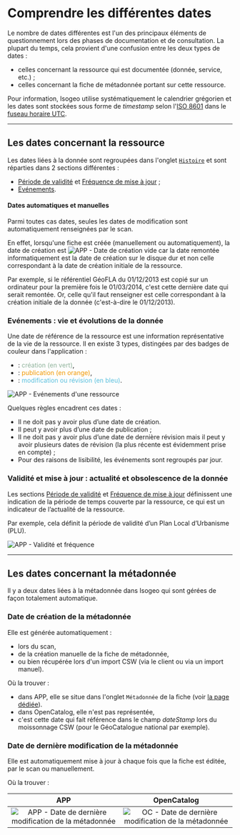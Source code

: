 # Comprendre les différentes dates

Le nombre de dates différentes est l'un des principaux éléments de questionnement lors des phases de documentation et de consultation. La plupart du temps, cela provient d'une confusion entre les deux types de dates :
* celles concernant la ressource qui est documentée (donnée, service, etc.) ;
* celles concernant la fiche de métadonnée portant sur cette ressource.

Pour information, Isogeo utilise systématiquement le calendrier grégorien et les dates sont stockées sous forme de *timestamp* selon l'[ISO 8601](https://fr.wikipedia.org/wiki/ISO_8601) dans le [fuseau horaire UTC](https://fr.wikipedia.org/wiki/ISO_8601#Fuseau_horaire).

_____

## Les dates concernant la ressource

Les dates liées à la donnée sont regroupées dans l'onglet [`Histoire`](../features/documentation/md_history.html) et sont réparties dans 2 sections différentes :
* [Période de validité](../features/documentation/md_history.html#priode-de-validit) et [Fréquence de mise à jour](../features/documentation/md_history.html#frquence-de-mise--jour) ;
* [Evénements](../features/documentation/md_history.html#evnements).

#### Dates automatiques et manuelles

Parmi toutes cas dates, seules les dates de modification sont automatiquement renseignées par le scan.

En effet, lorsqu'une fiche est créée (manuellement ou automatiquement), la date de création est ![APP - Date de création vide](/images/annex_dates_data_creationDate_empty_APP.png "La date de création doit être renseignée manuellement") car la date remontée informatiquement est la date de création sur le disque dur et non celle correspondant à la date de création initiale de la ressource.

Par exemple, si le référentiel GéoFLA du 01/12/2013 est copié sur un ordinateur pour la première fois le 01/03/2014, c'est cette dernière date qui serait remontée. Or, celle qu'il faut renseigner est celle correspondant à la création initiale de la donnée (c'est-à-dire le 01/12/2013).

### Evénements : vie et évolutions de la donnée

Une date de référence de la ressource est une information représentative de la vie de la ressource. Il en existe 3 types, distingées par des badges de couleur dans l'application :
* <div class="timeline-badge success"><i class="fa fa-plus"></i> : <span style="color:#8FB39B">création (en vert)</span>,</div>
* <div class="timeline-badge warning"><i class="fa fa-bullhorn"></i> : <span style="color:#F29800"> publication (en orange)</span>,</div>
* <div class="timeline-badge info"><i class="fa fa-pencil"></i> : <span style="color:#5bc0de">modification ou révision (en bleu)</span>.</div>

![APP - Evénements d'une ressource](/images/inv_edit_one_history_events.png "Les différents types d'événements de la vie d'une ressource")

Quelques règles encadrent ces dates :
* Il ne doit pas y avoir plus d’une date de création.
* Il peut y avoir plus d’une date de publication ;
* II ne doit pas y avoir plus d’une date de dernière révision mais il peut y avoir plusieurs dates de révision (la plus récente est évidemment prise en compte) ;
* Pour des raisons de lisibilité, les événements sont regroupés par jour.

### Validité et mise à jour : actualité et obsolescence de la donnée

Les sections [Période de validité](../features/documentation/md_history.html#priode-de-validit) et [Fréquence de mise à jour](../features/documentation/md_history.html#frquence-de-mise--jour) définissent  une indication de la période de temps couverte par la ressource, ce qui est un indicateur de l’actualité de la ressource.

Par exemple, cela définit la période de validité d’un Plan Local d’Urbanisme (PLU).

![APP - Validité et fréquence](/images/annex_dates_data_temporalValidity_APP.png "Les dates qui définissent l'actualité et l'obsolescence d'une ressource")

_____

## Les dates concernant la métadonnée

Il y a deux dates liées à la métadonnée dans Isogeo qui sont gérées de façon totalement automatique.

### Date de création de la métadonnée

Elle est générée automatiquement :
* lors du scan,
* de la création manuelle de la fiche de métadonnée,
* ou bien récupérée lors d'un import CSW (via le client ou via un import manuel).

Où la trouver :
* dans APP, elle se situe dans l'onglet `Métadonnée` de la fiche (voir [la page dédiée](../features/documentation/md_metadata.html#date-de-cration)).
* dans OpenCatalog, elle n'est pas représentée,
* c'est cette date qui fait référence dans le champ *dateStamp* lors du moissonnage CSW (pour le GéoCatalogue national par exemple).

### Date de dernière modification de la métadonnée

Elle est automatiquement mise à jour à chaque fois que la fiche est éditée, par le scan ou manuellement.

Où la trouver :

| APP       | OpenCatalog |
| :-------: | :---------: |
| ![APP - Date de dernière modification de la métadonnée](/images/annex_dates_metadata_LastUpdate_APP.png "La date de dernière modification de la métadonnée dans APP") | ![OC - Date de dernière modification de la métadonnée](/images/annex_dates_metadata_LastUpdate_OC.png "La date de dernière modification de la métadonnée dans OpenCatalog") |

